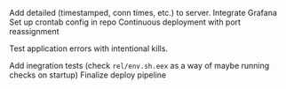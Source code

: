 Add detailed (timestamped, conn times, etc.) to server.
Integrate Grafana
Set up crontab config in repo
Continuous deployment with port reassignment

Test application errors with intentional kills.

Add inegration tests (check `rel/env.sh.eex` as a way of maybe running checks on startup)
Finalize deploy pipeline

